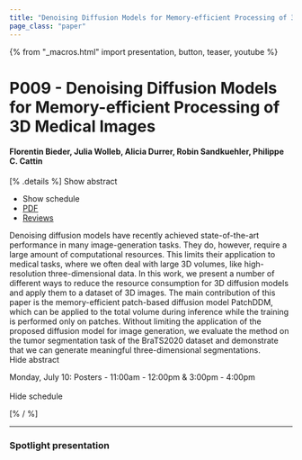 ```yaml
---
title: "Denoising Diffusion Models for Memory-efficient Processing of 3D Medical Images"
page_class: "paper"
---
```


{% from "_macros.html" import presentation, button, teaser, youtube %}

# P009 - Denoising Diffusion Models for Memory-efficient Processing of 3D Medical Images

#### Florentin Bieder, Julia Wolleb, Alicia Durrer, Robin Sandkuehler, Philippe C. Cattin

[% .details %]
<a class="toggle_visibility" data-selector=".abstract" data-level="3">Show abstract</a>
- <a class="toggle_visibility" data-selector=".schedule" data-level="3">Show schedule</a>
- <a href="https://openreview.net/pdf?id=neXqIGpO-tn">PDF</a>
- <a href="https://openreview.net/forum?id=neXqIGpO-tn">Reviews</a>

<p>
    <span class="abstract">
        Denoising diffusion models have recently achieved state-of-the-art performance in many image-generation tasks. They do, however, require a large amount of computational resources. This limits their application to medical tasks, where we often deal with large 3D volumes, like high-resolution three-dimensional data. In this work, we present a number of different ways to reduce the resource consumption for 3D diffusion models and apply them to a dataset of 3D images. The main contribution of this paper is the memory-efficient patch-based diffusion model PatchDDM, which can be applied to the total volume during inference while the training is performed only on patches. Without limiting the application of the proposed diffusion model for image generation, we evaluate the method on the tumor segmentation task of the BraTS2020 dataset and demonstrate that we can generate meaningful three-dimensional segmentations.
        <br>
        <span class="actions"><a class="toggle_visibility" data-level="2">Hide abstract</a></span>
    </span>
</p>

<p>
    <span class="schedule">
        Monday, July 10: Posters - 11:00am - 12:00pm & 3:00pm - 4:00pm<br>
        <br>
        <span class="actions"><a class="toggle_visibility" data-level="2">Hide schedule</a></span>
    </span>
</p>
[% / %]

---


### Spotlight presentation
